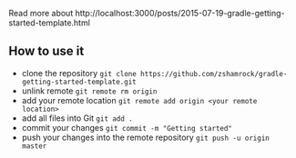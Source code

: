 Read more about http://localhost:3000/posts/2015-07-19-gradle-getting-started-template.html

## How to use it
 - clone the repository `git clone https://github.com/zshamrock/gradle-getting-started-template.git`
 - unlink remote `git remote rm origin`
 - add your remote location `git remote add origin <your remote location>`
 - add all files into Git `git add .`
 - commit your changes `git commit -m "Getting started"`
 - push your changes into the remote repository `git push -u origin master`
